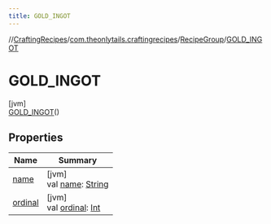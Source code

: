 ```yaml
---
title: GOLD_INGOT
---
```

//[CraftingRecipes](../../../../index.html)/[com.theonlytails.craftingrecipes](../../index.html)/[RecipeGroup](../index.html)/[GOLD_INGOT](index.html)



# GOLD_INGOT



[jvm]\
[GOLD_INGOT](index.html)()



## Properties


| Name | Summary |
|---|---|
| [name](name.html) | [jvm]<br>val [name](name.html): [String](https://kotlinlang.org/api/latest/jvm/stdlib/kotlin/-string/index.html) |
| [ordinal](ordinal.html) | [jvm]<br>val [ordinal](ordinal.html): [Int](https://kotlinlang.org/api/latest/jvm/stdlib/kotlin/-int/index.html) |

